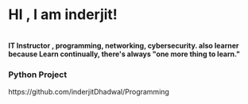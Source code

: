 <h1>HI , I am inderjit!</h1>
<h4><br/>IT Instructor , programming, networking, cybersecurity. 
also learner because
Learn continually, there's always "one more thing to learn."</h4>

<h3>Python Project</h3>
https://github.com/inderjitDhadwal/Programming

